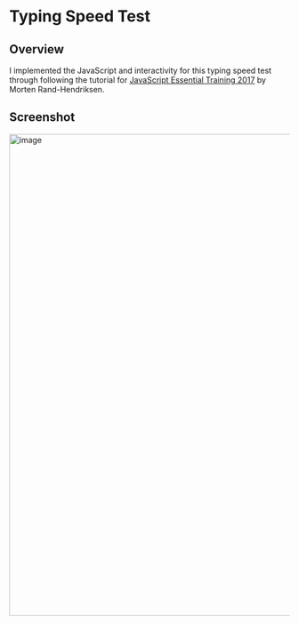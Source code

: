 # Typing Speed Test
## Overview
I implemented the JavaScript and interactivity for this typing speed test through following the tutorial for [JavaScript Essential Training 2017](https://www.linkedin.com/learning/javascript-essential-training-2017/) by Morten Rand-Hendriksen.

## Screenshot
<img width="1755" height="867" alt="image" src="https://github.com/user-attachments/assets/bc910c30-7428-4663-8d0c-5d531b551965" />
